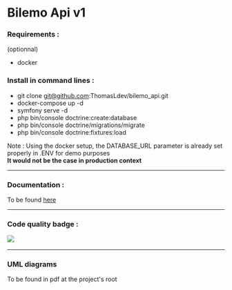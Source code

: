 # Bilemo Api v1

<h3>Requirements : </h2>

(optionnal)
- docker

<h3>Install in command lines : </h3>

- git clone git@github.com:ThomasLdev/bilemo_api.git
- docker-compose up -d
- symfony serve -d
- php bin/console doctrine:create:database
- php bin/console doctrine/migrations/migrate
- php bin/console doctrine:fixtures:load

Note : Using the docker setup, the DATABASE_URL parameter is already set properly in .ENV for demo purposes <br />
<strong>It would not be the case in production context</strong>

<hr>

<h3>Documentation :</h3>

To be found <a href="https://localhost:8000/api/doc">here</a>

<hr>

<h3>Code quality badge :

<a href="https://codeclimate.com/github/ThomasLdev/bilemo_api/maintainability" target="_blank"><img src="https://api.codeclimate.com/v1/badges/1a1733ff9d290cb2c46e/maintainability" /></a>

<hr>

<h3>UML diagrams</h3>

To be found in pdf at the project's root

